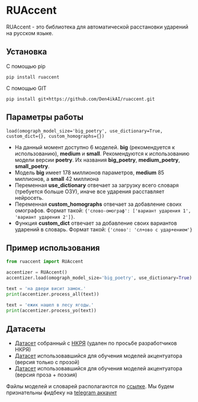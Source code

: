 # RUAccent

RUAccent - это библиотека для автоматической расстановки ударений на русском языке. 

## Установка
   С помощью pip
   ```
   pip install ruaccent
   ```
   С помощью GIT
   ```
   pip install git+https://github.com/Den4ikAI/ruaccent.git
   ```
## Параметры работы

    load(omograph_model_size='big_poetry', use_dictionary=True, custom_dict={}, custom_homographs={})


 - На данный момент доступно 6 моделей. **big** (рекомендуется к использованию), **medium** и **small**. Рекомендуются к использованию модели версии **poetry**. Их названия **big_poetry**, **medium_poetry**, **small_poetry**.
 - Модель **big** имеет 178 миллионов параметров, **medium** 85 миллионов, а **small** 42 миллиона
 - Переменная **use_dictionary** отвечает за загрузку всего словаря (требуется больше ОЗУ), иначе все ударения расставляет нейросеть. 
 - Переменная **custom_homographs** отвечает за добавление своих омографов. Формат такой: `{'слово-омограф': ['вариант ударения 1', 'вариант ударения 2']}`. 
 - Функция **custom_dict** отвечает за добавление своих вариантов ударений в словарь. Формат такой: `{'слово': 'сл+ово с удар+ением'}`


## Пример использования
```python
from ruaccent import RUAccent

accentizer = RUAccent()
accentizer.load(omograph_model_size='big_poetry', use_dictionary=True)

text = 'на двери висит замок.'
print(accentizer.process_all(text))

text = 'ежик нашел в лесу ягоды.'
print(accentizer.process_yo(text))
```

## Датасеты

- [Датасет](https://huggingface.co/datasets/TeraTTS/nkrja_raw) собранный с [НКРЯ](https://ruscorpora.ru/) (удален по просьбе разработчиков НКРЯ)
- [Датасет](https://huggingface.co/datasets/TeraTTS/stress_dataset_sft_proza) использовавшийся для обучения моделей акцентуатора (версия только с прозой)
- [Датасет](https://huggingface.co/datasets/TeraTTS/stress_dataset_sft_poetry) использовавшийся для обучения моделей акцентуатора (версия проза + поэзия)

Файлы моделей и словарей располагаются по [ссылке](https://huggingface.co/TeraTTS/accentuator). Мы будем признательны фидбеку на [telegram аккаунт](https://t.me/chckdskeasfsd)
